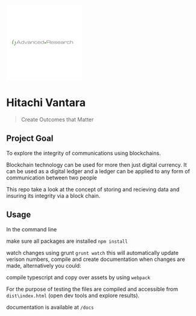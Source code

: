 ![Advanced Research](./advancedresearch.png)

# Hitachi Vantara 
> Create Outcomes that Matter

## Project Goal
To explore the integrity of communications using blockchains.

Blockchain technology can be used for more then just digital currency. It can be used as a digital ledger and a ledger can be applied to any form of communication between two people

This repo take a look at the concept of storing and recieving data and insuring its integrity via a block chain.

## Usage

In the command line

make sure all packages are installed `npm install`

watch changes using grunt `grunt watch` this will automatically update verison numbers, compile and create documentation when changes are made, alternatively you could:

compile typescript and copy over assets by using `webpack`

For the purpose of testing the files are compiled and accessible from `dist\index.html` (open dev tools and explore results).

documentation is available at `/docs`
